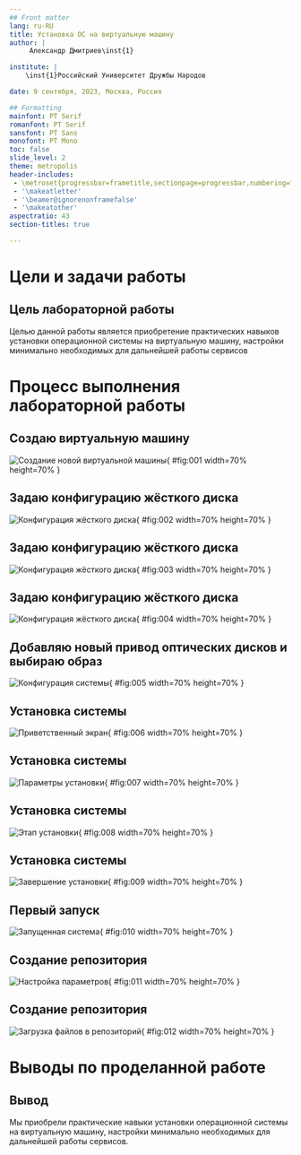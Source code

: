 ```yaml
---
## Front matter
lang: ru-RU
title: Установка ОС на виртуальную машину
author: |
	 Александр Дмитриев\inst{1}

institute: |
	\inst{1}Российский Университет Дружбы Народов

date: 9 сентября, 2023, Москва, Россия

## Formatting
mainfont: PT Serif
romanfont: PT Serif
sansfont: PT Sans
monofont: PT Mono
toc: false
slide_level: 2
theme: metropolis
header-includes: 
 - \metroset{progressbar=frametitle,sectionpage=progressbar,numbering=fraction}
 - '\makeatletter'
 - '\beamer@ignorenonframefalse'
 - '\makeatother'
aspectratio: 43
section-titles: true

---
```


# Цели и задачи работы

## Цель лабораторной работы

Целью данной работы является приобретение практических навыков установки операционной системы на виртуальную машину, настройки минимально необходимых для дальнейшей работы сервисов

# Процесс выполнения лабораторной работы

## Создаю виртуальную машину

![Создание новой виртуальной машины](image/01.png){ #fig:001 width=70% height=70% }

## Задаю конфигурацию жёсткого диска

![Конфигурация жёсткого диска](image/02.png){ #fig:002 width=70% height=70% }

## Задаю конфигурацию жёсткого диска

![Конфигурация жёсткого диска](image/03.png){ #fig:003 width=70% height=70% }

## Задаю конфигурацию жёсткого диска

![Конфигурация жёсткого диска](image/04.png){ #fig:004 width=70% height=70% }

## Добавляю новый привод оптических дисков и выбираю образ 

![Конфигурация системы](image/05.png){ #fig:005 width=70% height=70% }

## Установка системы

![Приветственный экран](image/06.png){ #fig:006 width=70% height=70% }

## Установка системы

![Параметры установки](image/07.png){ #fig:007 width=70% height=70% }

## Установка системы

![Этап установки](image/08.png){ #fig:008 width=70% height=70% }

## Установка системы

![Завершение установки](image/09.png){ #fig:009 width=70% height=70% }

## Первый запуск

![Запущенная система](image/10.png){ #fig:010 width=70% height=70% }

## Создание репозитория

![Настройка параметров](image/11.png){ #fig:011 width=70% height=70% }

## Создание репозитория

![Загрузка файлов в репозиторий](image/12.png){ #fig:012 width=70% height=70% }

# Выводы по проделанной работе

## Вывод

Мы приобрели практические навыки установки операционной системы на виртуальную машину, настройки минимально необходимых для дальнейшей работы сервисов.
